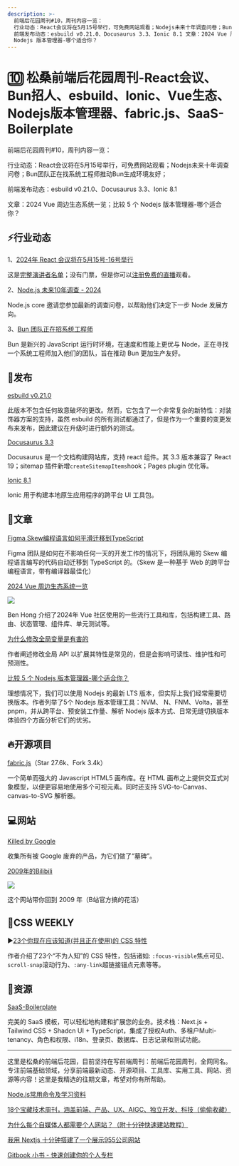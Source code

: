 ```yaml
---
description: >-
  前端后花园周刊#10，周刊内容一览：
  行业动态：React会议将在5月15号举行，可免费网站观看；Nodejs未来十年调查问卷；Bun团队正在找系统工程师推动Bun生成环境友好；
  前端发布动态：esbuild v0.21.0、Docusaurus 3.3、Ionic 8.1 文章：2024 Vue 周边生态系统一览；比较 5 个
  Nodejs 版本管理器-哪个适合你？
---
```


# 🔟 松桑前端后花园周刊-React会议、Bun招人、esbuild、Ionic、Vue生态、Nodejs版本管理器、fabric.js、SaaS-Boilerplate

前端后花园周刊#10，周刊内容一览：

行业动态：React会议将在5月15号举行，可免费网站观看；Nodejs未来十年调查问卷；Bun团队正在找系统工程师推动Bun生成环境友好；

前端发布动态：esbuild v0.21.0、Docusaurus 3.3、Ionic 8.1

文章：2024 Vue 周边生态系统一览；比较 5 个 Nodejs 版本管理器-哪个适合你？

## ⚡️行业动态

1、[2024年 React 会议将在5月15号-16号举行](https://conf.react.dev/agenda)

这是[完整演讲者名单](https://conf.react.dev/speakers)；没有门票，但是你可以[注册免费的直播](https://ti.to/reactconf/2024/with/free-livestream-access)观看。

2、[Node.js 未来10年调查 - 2024](https://linuxfoundation.surveymonkey.com/r/nodenext10survey24)

Node.js core 邀请您参加最新的调查问卷，以帮助他们决定下一步 Node 发展方向。

3、[Bun 团队正在招](https://apply.workable.com/oven/j/A7A1388873/)[系统工程师](https://apply.workable.com/oven/j/A7A1388873/)

Bun 是新兴的 JavaScript 运行时环境，在速度和性能上更优与 Node，正在寻找一个系统工程师加入他们的团队，旨在推动 Bun 更加生产友好。

## 📆发布

[esbuild ](https://github.com/evanw/esbuild/releases/tag/v0.21.0)[v0.21.0](https://github.com/evanw/esbuild/releases/tag/v0.21.0)

此版本不包含任何故意破坏的更改。然而，它包含了一个非常复杂的新特性：对装饰器方案的支持，虽然 esbuild 的所有测试都通过了，但是作为一个重要的变更发布来发布，因此建议在升级时进行额外的测试。

[Docusaurus 3.3](https://docusaurus.io/blog/releases/3.3)

Docusaurus 是一个文档构建网站库，支持 react 组件。其 3.3 版本兼容了 React 19；sitemap 插件新增`createSitemapItems`hook；Pages plugin 优化等。

[Ionic 8.1](https://ionic.io/blog/announcing-ionic-8-1)

Ionic 用于构建本地原生应用程序的跨平台 UI 工具包。

## 📒文章

[Figma Skew编程语言如何平滑迁移到TypeScript](https://www.figma.com/blog/figmas-journey-to-typescript-compiling-away-our-custom-programming-language/)

Figma 团队是如何在不影响任何一天的开发工作的情况下，将团队用的 Skew 编程语言编写的代码自动迁移到 TypeScript 的。（Skew 是一种基于 Web 的跨平台编程语言，带有编译器最佳化）

[2024 Vue 周边生态系统一览](https://frontendmasters.com/blog/the-vue-ecosystem-in-2024/)

![](https://s2.loli.net/2024/05/12/D2G89FpUxzSZAd3.png)

Ben Hong 介绍了2024年 Vue 社区使用的一些流行工具和库，包括构建工具、路由、状态管理、组件库、单元测试等。

[为什么修改全局变量是有害的](https://kettanaito.com/blog/why-patching-globals-is-harmful)

作者阐述修改全局 API 以扩展其特性是常见的，但是会影响可读性、维护性和可预测性。

[比较 5 个 Nodejs 版本管理器-哪个适合你？](https://pavel-romanov.com/5-node-version-managers-compared-which-is-right-for-you)

理想情况下，我们可以使用 Nodejs 的最新 LTS 版本，但实际上我们经常需要切换版本。作者列举了5个 Nodejs 版本管理工具：NVM、 N、FNM、Volta，甚至 pnpm，并从跨平台、预安装工作量、解析 Nodejs 版本方式、日常无缝切换版本体验四个方面分析它们的优劣。

## 🔥开源项目

[fabric.js](https://github.com/fabricjs/fabric.js)（Star 27.6k、Fork 3.4k）

一个简单而强大的 Javascript HTML5 画布库。在 HTML 画布之上提供交互式对象模型，以便更容易地使用多个可视元素。同时还支持 SVG-to-Canvas、canvas-to-SVG 解析器。

## 💻网站

[Killed by Google](https://killedbygoogle.com/)

收集所有被 Google 废弃的产品，为它们做了“墓碑”。

[2009年的Bilibili](https://www.bilibili.com/blackboard/bilibili2009.html)

![](https://s2.loli.net/2024/05/12/NST2l8g1mJuRD5y.png)

这个网站带你回到 2009 年（B站官方搞的花活）

## 🌅CSS WEEKLY

▶️[23个你现在应该知道(并且正在使用)的 CSS 特性](https://www.youtube.com/watch?v=opHu7HvFM60)

作者介绍了23个“不为人知”的 CSS 特性，包括诸如: `:focus-visible`焦点可见、`scroll-snap`滚动行为、`:any-link`超链接锚点元素等等。

## 💎资源

[SaaS-Boilerplate](https://github.com/ixartz/SaaS-Boilerplate)

完美的 SaaS 模板，可以轻松地构建和扩展您的业务。技术栈：Next.js + Tailwind CSS + Shadcn UI + TypeScript，集成了授权Auth、多租户Multi-tenancy、角色和权限、i18n、登录页、数据库、日志记录和测试功能。

***

这里是松桑的前端后花园，目前坚持在写前端周刊：前端后花园周刊，全网同名。专注前端基础领域，分享前端最新动态、开源项目、工具库、实用工具、网站、资源等内容！这里是我精选的往期文章，希望对你有所帮助。

[Node.js常用命令及学习资料](https://mp.weixin.qq.com/s/bzRboA0rKf9QWWMun0XrIw)

[18个宝藏技术周刊，涵盖前端、产品、UX、AIGC、独立开发、科技（偷偷收藏）](https://mp.weixin.qq.com/s/1Cwy\_M7q2MlihjzLxntB-Q)

[为什么每个自媒体人都需要个人网站？（附十分钟快速建站教程）](https://mp.weixin.qq.com/s/b5NyEapnan7qdeDQ2PWM9w)

[我用 Nextjs 十分钟搭建了一个展示955公司网站](https://mp.weixin.qq.com/s/a-AnAz6gL6aCCceYSmRgPA)

[Gitbook 小书 - 快速创建你的个人专栏](https://mp.weixin.qq.com/s/UPzJ53xHJDk4Asa6wENGKA)
